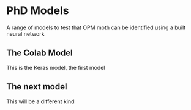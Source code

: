 # PhD Models
A range of models to test that OPM moth can be identified using a built neural network
## The Colab Model
This is the Keras model, the first model
## The next model
This will be a different kind